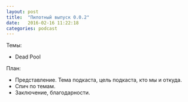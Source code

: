 ```yaml
---
layout: post
title:  "Пилотный выпуск 0.0.2"
date:   2016-02-16 11:22:18
categories: podcast
---
```


Темы: 

- Dead Pool


План:

- Представление. Тема подкаста, цель подкаста, кто мы и откуда.
- Спич по темам.
- Заключение, благодарности. 
